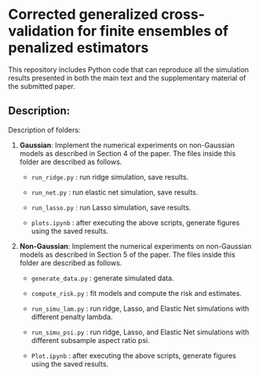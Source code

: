 # Corrected generalized cross-validation for finite ensembles of penalized estimators
This repository includes Python code that can reproduce all the simulation results presented in both the main text and the supplementary material of the submitted paper.

## Description:
Description of folders:

1. **Gaussian**: Implement the numerical experiments on non-Gaussian models as described in Section 4 of the paper. 
The files inside this folder are described as follows. 
    * `run_ridge.py` : run ridge simulation, save results.

    * `run_net.py` : run elastic net simulation, save results.

    * `run_lasso.py` : run Lasso simulation, save results.

    * `plots.ipynb` : after executing the above scripts, generate figures using the saved results.

2. **Non-Gaussian**: Implement the numerical experiments on non-Gaussian models as described in Section 5 of the paper. 
The files inside this folder are described as follows.

    * `generate_data.py` : generate simulated data.

    * `compute_risk.py` : fit models and compute the risk and estimates.

    * `run_simu_lam.py` : run ridge, Lasso, and Elastic Net simulations with different penalty lambda.

    * `run_simu_psi.py` : run ridge, Lasso, and Elastic Net simulations with different subsample aspect ratio psi.

    * `Plot.ipynb` : after executing the above scripts, generate figures using the saved results.
